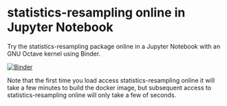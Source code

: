 # statistics-resampling online in Jupyter Notebook

Try the statistics-resampling package online in a Jupyter Notebook with an GNU Octave kernel using Binder. 

[![Binder](https://mybinder.org/badge.svg)](https://mybinder.org/v2/gh/acpennlab/statistics-resampling-online/master?filepath=statistics-resampling.ipynb)

Note that the first time you load access statistics-resampling online it will take a few minutes to build the docker image, but subsequent access to statistics-resampling online will only take a few of seconds.
